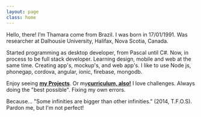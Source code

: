 ```yaml
---
layout: page
class: home
---
```


Hello, there! I’m Thamara come from Brazil. I was born in 17/01/1991. Was researcher at Dalhousie University, Halifax, Nova Scotia, Canada.

Started programming as desktop developer, from Pascal until C#. Now, in process to be full stack developer. Learning design, mobile and web at the same time. Creating app's, mockup's, and web app's. I like to use Node js, phonegap, cordova, angular, ionic, firebase, mongodb. 

Enjoy seeing <a href="../projects/index.html"><strong>my Projects</strong></a>. Or my<a href="https://docs.google.com/file/d/0B8cWi3slAjyXRWUwbFh2OU82RU0"><strong>curriculum, also!</strong></a> I love challenges. Always doing the "best possible". Fixing my own errors.   

Because... "Some infinities are bigger than other infinities." (2014, T.F.O.S). Pardon me, but I'm not perfect!
